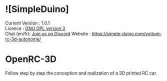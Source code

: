 # ![SimpleDuino]

Current Version : 1.0.1  
Licence : [GNU GPL version 3](./license.txt)  
Chat (en/fr): [Join us on Discord](https://discord.gg/kkDZwksE)
Website : https://simple-duino.com/voiture-rc-3d-autonome/

# OpenRC-3D
Follow step by step the conception and realization of a 3D printed RC car.
